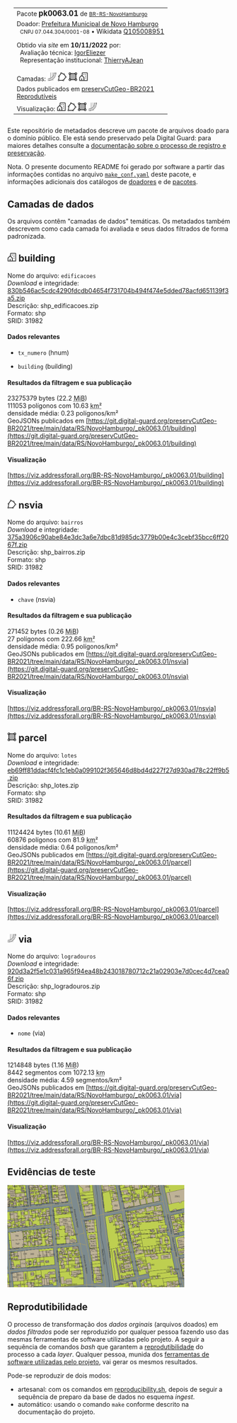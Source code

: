 <aside>
<table align="right" style="padding: 1em">
<tr><td>Pacote <big><b>pk0063.01</b></big> de <small><a target="_afacodes" title="Jurisdição" href="https://afa.codes/BR-RS-NovoHamburgo">BR-RS-NovoHamburgo</a></small>
</td></tr>
<tr><td>
Doador: <a rel="external" target="_doador" href="https://www.novohamburgo.rs.gov.br/">Prefeitura Municipal de Novo Hamburgo</a>
<br/>&nbsp; <small>CNPJ 07.044.304/0001-08</small> • Wikidata <a rel="external" target="_doador" title="link descritor Wikidata do doador" href="https://www.wikidata.org/wiki/Q105008951">Q105008951</a></small><br/>

Obtido via <i>site</i> em <b>10/11/2022</b> por:
<br/>&nbsp; Avaliação técnica: <a rel="external" target="_gitPerson" title="usuário Git" href="https://github.com/IgorEliezer">IgorEliezer</a>
<br/>&nbsp; Representação institucional: <a rel="external" target="_gitPerson" title="usuário Git" href="https://github.com/ThierryAJean">ThierryAJean</a><br/>
</td></tr>
<tr><td>Camadas: <a title="via" href="#-via"><img src="https://raw.githubusercontent.com/digital-guard/preserv/main/docs/assets/layerIcon-via.png" alt="via" width="20"/></a> <a title="nsvia" href="#-nsvia"><img src="https://raw.githubusercontent.com/digital-guard/preserv/main/docs/assets/layerIcon-nsvia.png" alt="nsvia" width="20"/></a> <a title="parcel" href="#-parcel"><img src="https://raw.githubusercontent.com/digital-guard/preserv/main/docs/assets/layerIcon-parcel.png" alt="parcel" width="20"/></a> <a title="building" href="#-building"><img src="https://raw.githubusercontent.com/digital-guard/preserv/main/docs/assets/layerIcon-building.png" alt="building" width="20"/></a> </td></tr>
<tr><td>Dados publicados em <a href="https://git.digital-guard.org/preservCutGeo-BR2021/tree/main/data/RS/NovoHamburgo/_pk0063.01">preservCutGeo-BR2021</a><br/><a href="#reprodutibilidade">Reprodutíveis</a></td></tr>
<tr><td>Visualização: <a title="building" href="https://viz.addressforall.org/BR-RS-NovoHamburgo/_pk0063.01/building"><img src="https://raw.githubusercontent.com/digital-guard/preserv/main/docs/assets/layerIcon-building.png" alt="building" width="20"/></a> <a title="nsvia" href="https://viz.addressforall.org/BR-RS-NovoHamburgo/_pk0063.01/nsvia"><img src="https://raw.githubusercontent.com/digital-guard/preserv/main/docs/assets/layerIcon-nsvia.png" alt="nsvia" width="20"/></a> <a title="parcel" href="https://viz.addressforall.org/BR-RS-NovoHamburgo/_pk0063.01/parcel"><img src="https://raw.githubusercontent.com/digital-guard/preserv/main/docs/assets/layerIcon-parcel.png" alt="parcel" width="20"/></a> <a title="via" href="https://viz.addressforall.org/BR-RS-NovoHamburgo/_pk0063.01/via"><img src="https://raw.githubusercontent.com/digital-guard/preserv/main/docs/assets/layerIcon-via.png" alt="via" width="20"/></a> </td></tr>
</table>
</aside>

<section>

Este repositório de metadados descreve um pacote de arquivos doado para o domínio público. Ele está sendo preservado pela Digital Guard: para maiores detalhes consulte a [documentação sobre o processo de registro e preservação](https://wiki.addressforall.org/doc/Documentação_Digital-guard).

Nota. O presente documento README foi gerado por software a partir das informações contidas no arquivo [`make_conf.yaml`](https://git.digital-guard.org/preserv-BR/blob/main/data/RS/NovoHamburgo/_pk0063.01/make_conf.yaml) deste pacote, e informações adicionais dos catálogos de [doadores](https://git.digital-guard.org/preserv-BR/blob/main/data/donor.csv) e de [pacotes](https://git.digital-guard.org/preserv-BR/blob/main/data/donatedPack.csv).

# Camadas de dados

Os arquivos contêm "camadas de dados" temáticas. Os metadados também descrevem como cada camada foi avaliada e seus dados filtrados de forma padronizada.

## <img src="https://raw.githubusercontent.com/digital-guard/preserv/main/docs/assets/layerIcon-building.png" alt="building" width="20"/> building

Nome do arquivo: `edificacoes`<br/>*Download* e integridade: [830b546ac5cdc4290fdcdb04654f731704b494f474e5dded78acfd651139f3a5.zip](http://dl.digital-guard.org/830b546ac5cdc4290fdcdb04654f731704b494f474e5dded78acfd651139f3a5.zip)<br/>Descrição: shp_edificacoes.zip<br/>Formato: shp<br/>SRID: 31982

#### Dados relevantes
* `tx_numero` (hnum)

* `building` (building)

#### Resultados da filtragem e sua publicação
23275379 bytes (22.2 <abbr title="mebibyte">MiB</abbr>)<br/>111053 polígonos com 10.63 <abbr title="quilômetros quadrados">km²</abbr><br/>densidade média: 0.23 polígonos/km²<br/>GeoJSONs publicados em [https://git.digital-guard.org/preservCutGeo-BR2021/tree/main/data/RS/NovoHamburgo/_pk0063.01/building](https://git.digital-guard.org/preservCutGeo-BR2021/tree/main/data/RS/NovoHamburgo/_pk0063.01/building)

#### Visualização
[https://viz.addressforall.org/BR-RS-NovoHamburgo/_pk0063.01/building](https://viz.addressforall.org/BR-RS-NovoHamburgo/_pk0063.01/building)
## <img src="https://raw.githubusercontent.com/digital-guard/preserv/main/docs/assets/layerIcon-nsvia.png" alt="nsvia" width="20"/> nsvia

Nome do arquivo: `bairros`<br/>*Download* e integridade: [375a3906c90abe84e3dc3a6e7dbc81d985dc3779b00e4c3cebf35bcc6ff2067f.zip](http://dl.digital-guard.org/375a3906c90abe84e3dc3a6e7dbc81d985dc3779b00e4c3cebf35bcc6ff2067f.zip)<br/>Descrição: shp_bairros.zip<br/>Formato: shp<br/>SRID: 31982

#### Dados relevantes
* `chave` (nsvia)

#### Resultados da filtragem e sua publicação
271452 bytes (0.26 <abbr title="mebibyte">MiB</abbr>)<br/>27 polígonos com 222.66 <abbr title="quilômetros quadrados">km²</abbr><br/>densidade média: 0.95 polígonos/km²<br/>GeoJSONs publicados em [https://git.digital-guard.org/preservCutGeo-BR2021/tree/main/data/RS/NovoHamburgo/_pk0063.01/nsvia](https://git.digital-guard.org/preservCutGeo-BR2021/tree/main/data/RS/NovoHamburgo/_pk0063.01/nsvia)

#### Visualização
[https://viz.addressforall.org/BR-RS-NovoHamburgo/_pk0063.01/nsvia](https://viz.addressforall.org/BR-RS-NovoHamburgo/_pk0063.01/nsvia)
## <img src="https://raw.githubusercontent.com/digital-guard/preserv/main/docs/assets/layerIcon-parcel.png" alt="parcel" width="20"/> parcel

Nome do arquivo: `lotes`<br/>*Download* e integridade: [eb69ff81ddacf4fc1c1eb0a099102f365646d8bd4d227f27d930ad78c22ff9b5.zip](http://dl.digital-guard.org/eb69ff81ddacf4fc1c1eb0a099102f365646d8bd4d227f27d930ad78c22ff9b5.zip)<br/>Descrição: shp_lotes.zip<br/>Formato: shp<br/>SRID: 31982

#### Resultados da filtragem e sua publicação
11124424 bytes (10.61 <abbr title="mebibyte">MiB</abbr>)<br/>60876 polígonos com 81.9 <abbr title="quilômetros quadrados">km²</abbr><br/>densidade média: 0.64 polígonos/km²<br/>GeoJSONs publicados em [https://git.digital-guard.org/preservCutGeo-BR2021/tree/main/data/RS/NovoHamburgo/_pk0063.01/parcel](https://git.digital-guard.org/preservCutGeo-BR2021/tree/main/data/RS/NovoHamburgo/_pk0063.01/parcel)

#### Visualização
[https://viz.addressforall.org/BR-RS-NovoHamburgo/_pk0063.01/parcel](https://viz.addressforall.org/BR-RS-NovoHamburgo/_pk0063.01/parcel)
## <img src="https://raw.githubusercontent.com/digital-guard/preserv/main/docs/assets/layerIcon-via.png" alt="via" width="20"/> via

Nome do arquivo: `logradouros`<br/>*Download* e integridade: [920d3a2f5e1c031a965f94ea48b243018780712c21a02903e7d0cec4d7cea06f.zip](http://dl.digital-guard.org/920d3a2f5e1c031a965f94ea48b243018780712c21a02903e7d0cec4d7cea06f.zip)<br/>Descrição: shp_logradouros.zip<br/>Formato: shp<br/>SRID: 31982

#### Dados relevantes
* `nome` (via)

#### Resultados da filtragem e sua publicação
1214848 bytes (1.16 <abbr title="mebibyte">MiB</abbr>)<br/>8442 segmentos com 1072.13 <abbr title="quilômetros">km</abbr><br/>densidade média: 4.59 segmentos/km²<br/>GeoJSONs publicados em [https://git.digital-guard.org/preservCutGeo-BR2021/tree/main/data/RS/NovoHamburgo/_pk0063.01/via](https://git.digital-guard.org/preservCutGeo-BR2021/tree/main/data/RS/NovoHamburgo/_pk0063.01/via)

#### Visualização
[https://viz.addressforall.org/BR-RS-NovoHamburgo/_pk0063.01/via](https://viz.addressforall.org/BR-RS-NovoHamburgo/_pk0063.01/via)

# Evidências de teste
<img src="qgis.png" width="400"/>

</section>
<section>

# Reprodutibilidade

O processo de transformação dos *dados orginais* (arquivos doados) em *dados filtrados* pode ser reproduzido por qualquer pessoa fazendo uso das mesmas ferramentas de software utilizadas pelo projeto. A seguir a sequência de comandos *bash* que garantem a [reprodutibilidade](https://en.wikipedia.org/wiki/Reproducibility) do processo a cada *layer*. Qualquer pessoa, munida dos [ferramentas de software utilizadas pelo projeto](https://git.AddressForAll.org/suporte/blob/master/docs/pt/infra.md#ambientes-e-ferramentas-de-uso-geral), vai gerar os mesmos resultados.

Pode-se reproduzir de dois modos:
* artesanal: com os comandos em [reproducibility.sh](https://git.digital-guard.org/preserv-BR/blob/main/data/RS/NovoHamburgo/_pk0063.01/reproducibility.sh), depois de seguir a sequência de preparo da base de dados no esquema *ingest*.
* automático: usando o comando `make` conforme descrito na documentação do projeto.

</section>

